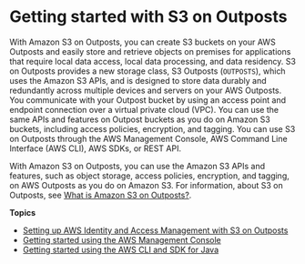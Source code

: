 # Getting started with S3 on Outposts<a name="S3OutpostsGS"></a>

With Amazon S3 on Outposts, you can create S3 buckets on your AWS Outposts and easily store and retrieve objects on premises for applications that require local data access, local data processing, and data residency\. S3 on Outposts provides a new storage class, S3 Outposts \(`OUTPOSTS`\), which uses the Amazon S3 APIs, and is designed to store data durably and redundantly across multiple devices and servers on your AWS Outposts\. You communicate with your Outpost bucket by using an access point and endpoint connection over a virtual private cloud \(VPC\)\. You can use the same APIs and features on Outpost buckets as you do on Amazon S3 buckets, including access policies, encryption, and tagging\. You can use S3 on Outposts through the AWS Management Console, AWS Command Line Interface \(AWS CLI\), AWS SDKs, or REST API\.

With Amazon S3 on Outposts, you can use the Amazon S3 APIs and features, such as object storage, access policies, encryption, and tagging, on AWS Outposts as you do on Amazon S3\. For information, about S3 on Outposts, see [What is Amazon S3 on Outposts?](S3onOutposts.md)\.

**Topics**
+ [Setting up AWS Identity and Access Management with S3 on Outposts](S3OutpostsIAM.md)
+ [Getting started using the AWS Management Console](S3OutpostsGSConsole.md)
+ [Getting started using the AWS CLI and SDK for Java](S3OutpostsGSCLIJava.md)